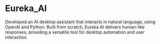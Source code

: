 # Eureka_AI
 Developed an AI desktop assistant that interacts in natural language, using OpenAI and Python. Built  from scratch, Eureka AI delivers human-like responses, providing a versatile tool for desktop automation  and user interaction.
